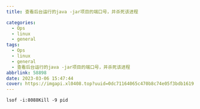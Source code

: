 ```yaml
---
title: 查看后台运行的java -jar项目的端口号，并杀死该进程

categories:
  - Ops
  - linux
  - general
tags:
  - Ops
  - linux
  - general
  - 查看后台运行的java -jar项目的端口号，并杀死该进程
abbrlink: 58898
date: 2023-03-06 15:47:44
cover: https://imgapi.xl0408.top?uuid=0dc71164065c470b8c74e05f3bdb1619
---
```


```shell
lsof -i:8088Kill -9 pid
```